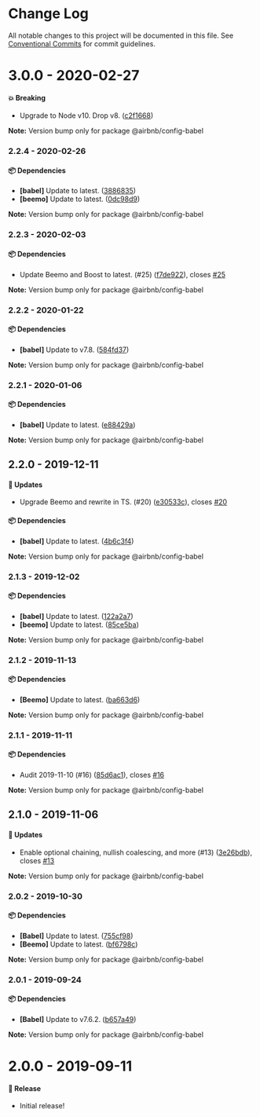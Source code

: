 # Change Log

All notable changes to this project will be documented in this file.
See [Conventional Commits](https://conventionalcommits.org) for commit guidelines.

# 3.0.0 - 2020-02-27

#### 💥 Breaking

- Upgrade to Node v10. Drop v8. ([c2f1668](https://github.com/airbnb/nimbus/commit/c2f1668))

**Note:** Version bump only for package @airbnb/config-babel





### 2.2.4 - 2020-02-26

#### 📦 Dependencies

- **[babel]** Update to latest. ([3886835](https://github.com/airbnb/nimbus/commit/3886835))
- **[beemo]** Update to latest. ([0dc98d9](https://github.com/airbnb/nimbus/commit/0dc98d9))

**Note:** Version bump only for package @airbnb/config-babel





### 2.2.3 - 2020-02-03

#### 📦 Dependencies

- Update Beemo and Boost to latest. (#25) ([f7de922](https://github.com/airbnb/nimbus/commit/f7de922)), closes [#25](https://github.com/airbnb/nimbus/issues/25)

**Note:** Version bump only for package @airbnb/config-babel





### 2.2.2 - 2020-01-22

#### 📦 Dependencies

- **[babel]** Update to v7.8. ([584fd37](https://github.com/airbnb/nimbus/commit/584fd37))

**Note:** Version bump only for package @airbnb/config-babel





### 2.2.1 - 2020-01-06

#### 📦 Dependencies

- **[babel]** Update to latest. ([e88429a](https://github.com/airbnb/nimbus/commit/e88429a))

**Note:** Version bump only for package @airbnb/config-babel





## 2.2.0 - 2019-12-11

#### 🚀 Updates

- Upgrade Beemo and rewrite in TS. (#20) ([e30533c](https://github.com/airbnb/nimbus/commit/e30533c)), closes [#20](https://github.com/airbnb/nimbus/issues/20)

#### 📦 Dependencies

- **[babel]** Update to latest. ([4b6c3f4](https://github.com/airbnb/nimbus/commit/4b6c3f4))

**Note:** Version bump only for package @airbnb/config-babel





### 2.1.3 - 2019-12-02

#### 📦 Dependencies

- **[babel]** Update to latest. ([122a2a7](https://github.com/airbnb/nimbus/commit/122a2a7))
- **[beemo]** Update to latest. ([85ce5ba](https://github.com/airbnb/nimbus/commit/85ce5ba))

**Note:** Version bump only for package @airbnb/config-babel





### 2.1.2 - 2019-11-13

#### 📦 Dependencies

- **[Beemo]** Update to latest. ([ba663d6](https://github.com/airbnb/nimbus/commit/ba663d6))

**Note:** Version bump only for package @airbnb/config-babel





### 2.1.1 - 2019-11-11

#### 📦 Dependencies

- Audit 2019-11-10 (#16) ([85d6ac1](https://github.com/airbnb/nimbus/commit/85d6ac1)), closes [#16](https://github.com/airbnb/nimbus/issues/16)

**Note:** Version bump only for package @airbnb/config-babel





## 2.1.0 - 2019-11-06

#### 🚀 Updates

- Enable optional chaining, nullish coalescing, and more (#13) ([3e26bdb](https://github.com/airbnb/nimbus/commit/3e26bdb)), closes [#13](https://github.com/airbnb/nimbus/issues/13)

**Note:** Version bump only for package @airbnb/config-babel





### 2.0.2 - 2019-10-30

#### 📦 Dependencies

- **[Babel]** Update to latest. ([755cf98](https://github.com/airbnb/nimbus/commit/755cf98))
- **[Beemo]** Update to latest. ([bf6798c](https://github.com/airbnb/nimbus/commit/bf6798c))

**Note:** Version bump only for package @airbnb/config-babel





### 2.0.1 - 2019-09-24

#### 📦 Dependencies

- **[Babel]** Update to v7.6.2. ([b657a49](https://github.com/airbnb/nimbus/commit/b657a49))

**Note:** Version bump only for package @airbnb/config-babel





# 2.0.0 - 2019-09-11

#### 🎉 Release

- Initial release!
